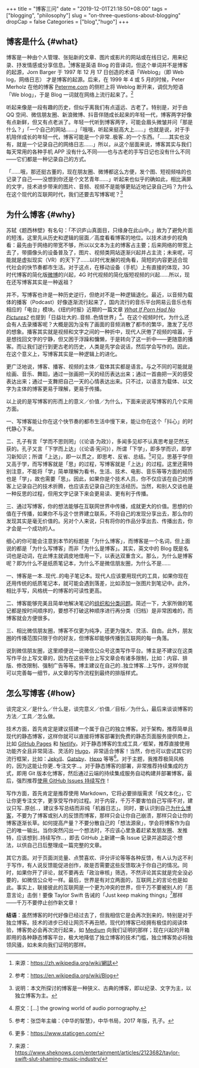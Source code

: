 +++
title = "博客三问"
date = "2019-12-01T21:18:50+08:00"
tags = ["blogging", "philosophy"]
slug = "on-three-questions-about-blogging"
dropCap = false
Categories = ["blog","hugo"]
+++

## 博客是什么 {#what}

博客是一种由个人管理、张贴新的文章、图片或影片的网站或在线日记，用来纪录、抒发情感或分享信息。[^1]博客是英语 Blog 的音译词，但这个单词并不是博客的起源，Jorn Barger 于 1997 年 12 月 17 日创造的术语「Weblog」（即 Web log，网络日志） 才是博客的起源。后来，在 1999 年 4 或 5 月的时候，Peter Merholz 在他的博客 [Peterme.com](https://www.peterme.com/) 的侧栏上将 Weblog 断开来，调侃为短语「We blog」，于是 Blog 一词就在网络上流行起来了。[^2]

听起来像是一段有趣的历史，但似乎离我们有点遥远、古老了。特别是，对于由 QQ 空间、微信朋友圈、新浪微博、抖音伴随成长起来的年轻一代，博客两字好像有点新鲜，但又有点老派了。年轻一代听到博客两字，可能会眉头微皱并问「那是什么？」「一个自己的网站……」「哦哦，听起来挺高大上……」也就是说，对于手机陪伴成长的年轻一代，博客可能是一个非常..极客..的一个东西。「……其实也没有，就是一个记录自己的网络日志……」所以，从这个层面来说，博客其实与我们每天常用的各种手机 APP 没有什么不同——也与古老的手写日记也没有什么不同——它们都是一种记录自己的方式。

「……哦，那还挺古董的，现在朋友圈、微博都这么方便，发个图、短视频啥的也记录了自己——没想到你还是个文艺青年……」听起来也似乎的确如此，相比满屏的文字，技术进步带来的图片、音频、视频不是能够更贴近地记录自己吗？为什么在这个现代的互联网时代，我们还要去写博客呢？[^3]

## 为什么博客 {#why}

苏轼《题西林壁》有名句：「不识庐山真面目，只缘身在此山中。」故为了避免片面的短浅，这里先从历史和逻辑的层面／高度看看博客的地位。以技术进步的视角看：最先由于网络的带宽不够，所以以文本为主的博客占主要；后来网络的带宽上去了，带摄像头的设备普及了，图片、视频类网站逐渐兴起并占主流；未来呢，可能就是虚拟现实（VR）的天下了……以时代发展的视角看，简短的内容更适合现代社会的快节奏都市生活。对于这点，在移动设备（手机）上有直接的体现，3G 时代博客的简化版[微博](https://zh.wikipedia.org/wiki/微博)的兴起，4G 时代视频的简化版短视频的兴起……所以，现在还写博客其实是一种返祖？

并不，写博客也许是一种历史逆行，但绝对不是一种逻辑退化。最近，以音频为载体的播客（Podcast）好像逐渐流行起来了，国内流行的音乐平台网易云音乐也有相应的「电台」模块。《纽约时报》近期的一篇文章 [*What If Porn Had No Pictures?*](https://www.nytimes.com/2019/11/20/style/audio-porn-erotica-quinn-dipsea.html) 也提到「日益壮大的..音频..色情世界」[^4]。在这个视频时代，为什么还会有人去录播客呢？大概是因为没有了画面的音频消散了都市的繁华，激发了无尽的想象。播客其实就是视频和文字之间的一种折中，现代人厌倦了视频的喧嚣，于是想找回文字的宁静，但又困于浮躁和慵懒，于是转向了这一折中——更随意的播客。而让我们逆行到更古老的历史，人类是先学会说话，然后学会写作的。因此，在这个意义上，写博客其实是一种逻辑上的进化。

更广泛地说，博客、播客、视频的主体／载体其实都是语言。与之不同的可能就是绘画、音乐、舞蹈，通过一张画把一天的经历表达出来；通过一首曲把一天的感受表达出来；通过一支舞把自己一天的心情表达出来。只不过，以语言为载体、以文字为主体的博客更易于理解，更易于传播。

 

以上说的是写博客的形而上的意义／价值／为什么，下面来说说写博客的几个实用方面。

一、写博客能让你在这个快节奏的都市生活中慢下来，能让你在这个「抖心」的时代静心下来。

二、孔子有言「学而不思则罔」（《论语·为政》），多闻多见却不认真思考是茫然无获的。孔子又言「下学而上达」（《论语·宪问》），所谓「下学」，即多学而识，即学习新知识；所谓「上达」，即一以贯之，即思考、反省、总结。[^5]可见，思基于学但又高于学，而写博客就是「思」的过程，写博客就是「上达」的过程。这里还需特别注意，不能将「学」简单理解为看书，生活、技术、电影、音乐等等方面的经历也是「学」，故也需要「思」。因此，如果你是个技术人员，你不仅应该在自己的博客上记录自己的技术折腾，也应该去记录自己的生活经历。当然，和别人交谈也是一种反思的过程，但用文字记录下来会更易读、更有利于传播。

三、通过写博客，你的想法能够在互联网世界中传播，成就更大的价值。思想的价值在于传播，如果你不与这个世界建立联系，不将自己的发现分享出去，那么你的发现其实是毫无价值的。另对个人来说，只有将你的作品分享出去、传播出去，你才会是一个成功的人。



细心的你可能会注意到本节的标题是「为什么博客」，而博客是一个名词，但上面说的都是「为什么写博客」而非「为什么是博客」。其实，英文中的 Blog 既是名词也是动词，在此博主就调皮地借用一下，以表达双重含义。那么，为什么是博客呢？即为什么不是纸质笔记本，为什么不是微信朋友圈，为什么不是……

一、博客是一本..现代..的电子笔记本。现代人应该要用现代的工具，如果你现在还用传统的纸质笔记本，就可能会遇到落差，比如添加一张图片到笔记中。此外，相比手写，风格统一的博客的可读性更高。

二、博客能够完美且简单地解决笔记的[组织和分类问题](/tech/categories+tags/)。简述一下，大家所做的笔记都是按时间顺序的，要想不打破这种顺序进行再分类（归档）是非常困难的，而博客就会方便很多。

三、相比微信朋友圈，博客不仅更为纯净，还更为强大、灵活、自由。此外，朋友圈的传播范围只限于你的好友，但博客却能够传播到互联网的每一角落。

说到微信朋友圈，这里顺便说一说微信公众号这类写作平台。博主是不建议在这类写作平台上写文章的，因为在这些平台上写文章会有诸多限制，比如：内容、排版、修改限制、强制广告等等。博主建议在自己的..独立博客..上写作，这样你就可以完善每一细节，从文章的写作流程到最终的排版样式。

## 怎么写博客 {#how}

谈完定义／是什么／什么是，谈完意义／价值／目标／为什么，最后来谈谈博客的方法／工具／怎么做。

技术方面，首先肯定是建议搭建一个属于自己的独立博客。对于架构，推荐简单且现代的静态博客，这样你就可以直接将博客部署到免费的静态页面服务提供商上，比如 [GitHub Pages](https://pages.github.com/) 和 [Netlify](https://www.netlify.com/)。对于静态博客的生成工具／框架，推荐直接使用功能齐全且非常简洁、灵活的 [Hugo](https://gohugo.io/)，非常适合博客！当然，你也可以尝试其它的流行框架，比如：[Jekyll](https://jekyllrb.com/)、[Gatsby](http://gatsbyjs.org/)、[Hexo](https://hexo.io/) 等等[^6]。对于主题，我推荐极简风格的，因为这能让你更..专注文字..。对于静态博客的部署，非常推荐持续集成的方式，即用 Git 版本化博客，然后通过云端的持续集成服务自动构建并部署博客。最后，强烈推荐[使用 GitHub Issues 持续写作](/tech/continuous-writing-with-github-issues/)！

写作方面，首先肯定是推荐使用 Markdown，它将必要排版需求「纯文本化」，它让你更专注文字，更享受写作的过程。对于内容，千万不要害怕自己写得不对，建议只写..原创..，建议多写总结而非纯「机器日志」。同时，要认识到自己[为什么博客](#why)，不要为了博客或别人的反馈而博客，那样只会让你自己崩溃，那样只会让你的博客逐渐长草。如何提高产量？不要分散自己的「想法源泉」，学会将博客作为自己的唯一输出。当你突然闪出一个想法时，不应该心里急着赶紧发朋友圈、发推特，应该想到..持续写作..，即去 GitHub 上新建一条 Issue 记录并追踪这个想法，以供自己日后整理成一篇完整的文章。

其它方面。对于页面浏览量、点赞喜欢、评分评论等等各种反馈，有人认为这不利于写作，有人说反馈能促进创作，故是否需要这些反馈取决于你自己的情况。同时，如果你开了评论，就不要再去「政治审核」筛选，不然评论其实就是完全没必要的，如微信公众号一样。最后，世界是有对立两面的，互联网上的言论也是如此。事实上，联接彼此的互联网是一个更为冲突的世界，但千万不要被别人的「恶意言论」击倒！要像 Taylor Swift 告诫的「Just keep making things」[^7]那样——千万不要停止创作新文章！

 

**结语**：虽然博客的时代好像已经过去了，但我相信它是会再次到来的，特别是对于独立博客。技术的进步已经让网页不再丑陋，现代的博客已经拥有极佳的阅读体验，博客势必会再次流行起来，如 [Medium](https://medium.com/) 向我们证明的那样；现在兴起的开箱即用的各种静态博客平台，极大地降低了独立博客的技术门槛，独立博客势必将独领风骚，如未来向我们证明的那样。

[^1]: 来源：https://zh.wikipedia.org/wiki/網誌
[^2]: 参考：https://en.wikipedia.org/wiki/Blog
[^3]: 说明：本文所探讨的博客是一种狭义、古典的博客，即以纪录、文字为主，以独立博客为主。
[^4]: 原文：[...] the growing world of audio pornography.
[^5]: 参考：张岱年主编：《中华的智慧》，中华书局，2017 年版，孔子。
[^6]: 更多：https://www.staticgen.com/
[^7]: 来源：https://www.sheknows.com/entertainment/articles/2123682/taylor-swift-slut-shaming-music-industry/
